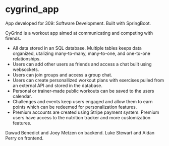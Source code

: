 # cygrind_app
App developed for 309: Software Development. Built with SpringBoot. 

CyGrind is a workout app aimed at communicating and competing with firends.  
- All data stored in an SQL database. Multiple tables keeps data organized, utalizing many-to-many, many-to-one, and one-to-one relationships.  
- Users can add other users as friends and access a chat built using websockets.  
- Users can join groups and access a group chat.  
- Users can create personallized workout plans with exercises pulled from an external API and stored in the database.  
- Personal or trainer-made public workouts can be saved to the users calendar.  
- Challenges and events keep users engaged and allow them to earn points which can be redeemed for personalization features.  
- Premium accounts are created using Stripe payment system. Premium users have access to the nutrition tracker and more customization features.  


Dawud Benedict and Joey Metzen on backend.
Luke Stewart and Aidan Perry on frontend.
